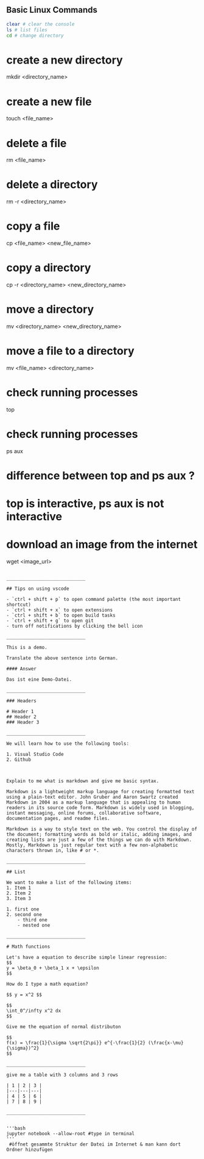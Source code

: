 ## Basic Linux Commands

```bash
clear # clear the console
ls # list files
cd # change directory
```

# create a new directory
mkdir <directory_name>

# create a new file
touch <file_name>

# delete a file
rm <file_name>

# delete a directory
rm -r <directory_name>

# copy a file
cp <file_name> <new_file_name>

# copy a directory
cp -r <directory_name> <new_directory_name>

# move a directory
mv <directory_name> <new_directory_name>

# move a file to a directory
mv <file_name> <directory_name>


# check running processes
top 

# check running processes
ps aux

# difference between top and ps aux ?
# top is interactive, ps aux is not interactive

# download an image from the internet
wget <image_url>
``` 

_____________________________

## Tips on using vscode

- `ctrl + shift + p` to open command palette (the most important shortcut)
- `ctrl + shift + x` to open extensions
- `ctrl + shift + b` to open build tasks
- `ctrl + shift + g` to open git
- turn off notifications by clicking the bell icon

_____________________________

This is a demo. 

Translate the above sentence into German.

#### Answer

Das ist eine Demo-Datei.

_____________________________

### Headers

# Header 1
## Header 2
### Header 3

_____________________________

We will learn how to use the following tools:

1. Visual Studio Code
2. Github



Explain to me what is markdown and give me basic syntax.

Markdown is a lightweight markup language for creating formatted text using a plain-text editor. John Gruber and Aaron Swartz created Markdown in 2004 as a markup language that is appealing to human readers in its source code form. Markdown is widely used in blogging, instant messaging, online forums, collaborative software, documentation pages, and readme files.

Markdown is a way to style text on the web. You control the display of the document; formatting words as bold or italic, adding images, and creating lists are just a few of the things we can do with Markdown. Mostly, Markdown is just regular text with a few non-alphabetic characters thrown in, like # or *.

_____________________________

## List

We want to make a list of the following items:
1. Item 1
2. Item 2
3. Item 3

1. first one
2. second one
    - third one
    - nested one

_____________________________

# Math functions

Let's have a equation to describe simple linear regression:	
$$
y = \beta_0 + \beta_1 x + \epsilon
$$

How do I type a math equation?

$$ y = x^2 $$ 

$$ 
\int_0^/infty x^2 dx
$$

Give me the equation of normal distributon

$$
f(x) = \frac{1}{\sigma \sqrt{2\pi}} e^{-\frac{1}{2} (\frac{x-\mu}{\sigma})^2}
$$

_____________________________

give me a table with 3 columns and 3 rows

| 1 | 2 | 3 |
|---|---|---|
| 4 | 5 | 6 |
| 7 | 8 | 9 |

_____________________________


'''bash
jupyter notebook --allow-root #type in terminal
'''
 #öffnet gesammte Struktur der Datei im Internet & man kann dort Ordner hinzufügen